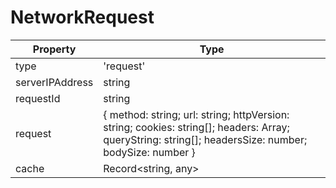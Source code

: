 # NetworkRequest

| Property        | Type                                                                                                                                                    |
| --------------- | ------------------------------------------------------------------------------------------------------------------------------------------------------- |
| type            | 'request'                                                                                                                                               |
| serverIPAddress | string                                                                                                                                                  |
| requestId       | string                                                                                                                                                  |
| request         | { method: string; url: string; httpVersion: string; cookies: string\[]; headers: Array; queryString: string\[]; headersSize: number; bodySize: number } |
| cache           | Record\<string, any>                                                                                                                                    |

